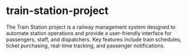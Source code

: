 # train-station-project
The Train Station project is a railway management system designed to automate station operations and provide a user-friendly interface for passengers, staff, and dispatchers. Key features include train schedules, ticket purchasing, real-time tracking, and passenger notifications.
